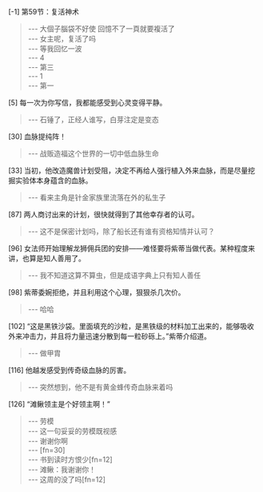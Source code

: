 
[-1] 第59节：复活神术
>--- 大個子腦袋不好使 回憶不了一頁就要複活了<br>
>--- 女主呢，复活了吗<br>
>--- 等我回忆一波<br>
>--- 4<br>
>--- 第三<br>
>--- 1<br>
>--- 第一<br>

[5] 每一次为你写信，我都能感受到心灵变得平静。
>--- 石锤了，正经人谁写，白芽注定是变态<br>

[30] 血脉提纯阵！
>--- 战贩造福这个世界的一切中低血脉生命<br>

[33] 当初，他改造魔兽计划受阻，决定不再给人强行植入外来血脉，而是尽量挖掘实验体本身蕴含的血脉。
>--- 看来主角是针金家族里流落在外的私生子<br>

[87] 两人商讨出来的计划，很快就得到了其他幸存者的认可。
>--- 这不是保密计划吗，除了船长还有谁有资格知情并认可？<br>

[96] 女法师开始理解龙狮佣兵团的安排——难怪要将紫蒂当做代表。某种程度来讲，也算是知人善用了。
>--- 我不知道这算不算虫，但是成语字典上只有知人善任<br>

[98] 紫蒂委婉拒绝，并且利用这个心理，狠狠杀几次价。
>--- 哈哈<br>

[102] “这是黑铁沙袋。里面填充的沙粒，是黑铁级的材料加工出来的，能够吸收外来冲击力，并且将力量迅速分散到每一粒砂砾上。”紫蒂介绍道。
>--- 做甲胄<br>

[116] 他越发感受到传奇级血脉的厉害。
>--- 突然想到，他不是有黄金蜂传奇血脉来着吗<br>

[126] “滩鳅领主是个好领主啊！”
>--- 劳模<br>
>--- 这一句妥妥的劳模既视感<br>
>--- 谢谢你啊<br>
>--- [fn=30]<br>
>--- 书到读时方恨少[fn=12]<br>
>--- 滩鳅：我谢谢你！<br>
>--- 这周的没了吗[fn=12]<br>

